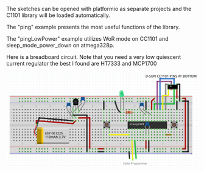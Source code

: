 The sketches can be opened with platformio as separate projects and the C1101 library
will be loaded automatically.

The "ping" example presents the most useful functions of the library.

The "pingLowPower" example utilizes WoR mode on CC1101 and sleep_mode_power_down on atmega328p.

Here is a breadboard circuit. Note that you need a very low quiescent current regulator the best I
found are HT7333 and MCP1700

![Breadboard circuit](circuit.png)